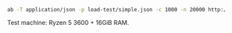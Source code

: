 
```sh
ab -T application/json -p load-test/simple.json -c 1000 -n 20000 http://localhost:3000/v1/cloud-config/validate
```

Test machine: Ryzen 5 3600 + 16GiB RAM.
